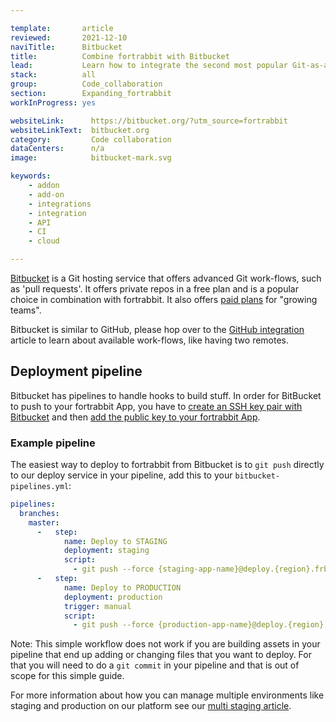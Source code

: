 ```yaml
---

template:       article
reviewed:       2021-12-10
naviTitle:      Bitbucket
title:          Combine fortrabbit with Bitbucket
lead:           Learn how to integrate the second most popular Git-as-a-service provider with your fortrabbit workflow.
stack:          all
group:          Code_collaboration
section:        Expanding_fortrabbit
workInProgress: yes

websiteLink:      https://bitbucket.org/?utm_source=fortrabbit
websiteLinkText:  bitbucket.org
category:         Code collaboration
dataCenters:      n/a
image:            bitbucket-mark.svg

keywords:
    - addon
    - add-on
    - integrations
    - integration
    - API
    - CI
    - cloud

---
```


[Bitbucket](https://bitbucket.org?utm_source=fortrabbit) is a Git hosting service that offers advanced Git work-flows, such as 'pull requests'. It offers private repos in a free plan and is a popular choice in combination with fortrabbit. It also offers [paid plans](https://bitbucket.org/product/pricing) for "growing teams".

Bitbucket is similar to GitHub, please hop over to the [GitHub integration](github) article to learn about available work-flows, like having two remotes.

## Deployment pipeline

Bitbucket has pipelines to handle hooks to build stuff. In order for BitBucket to push to your fortrabbit App, you have to [create an SSH key pair with Bitbucket](https://confluence.atlassian.com/bitbucket/use-ssh-keys-in-bitbucket-pipelines-847452940.html) and then [add the public key to your fortrabbit App](access-methods#toc-app-only-ssh-keys).

### Example pipeline

The easiest way to deploy to fortrabbit from Bitbucket is to `git push` directly to our deploy service in your pipeline, add this to your `bitbucket-pipelines.yml`:

```yml
pipelines:
  branches:
    master:
      -   step:
            name: Deploy to STAGING
            deployment: staging
            script:
              - git push --force {staging-app-name}@deploy.{region}.frbit.com:{staging-app-name}.git HEAD:master
      -   step:
            name: Deploy to PRODUCTION
            deployment: production
            trigger: manual
            script:
              - git push --force {production-app-name}@deploy.{region}.frbit.com:{production-app-name}.git HEAD:master
```

Note: This simple workflow does not work if you are building assets in your pipeline that end up adding or changing files that you want to deploy. For that you will need to do a `git commit` in your pipeline and that is out of scope for this simple guide.

For more information about how you can manage multiple environments like staging and production on our platform see our [multi staging article](/multi-staging).
